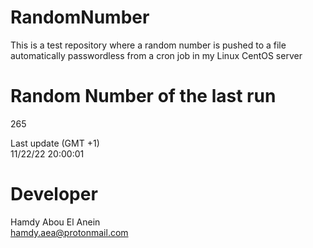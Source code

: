 # RandomNumber    
This is a test repository where a random number is pushed to a file automatically passwordless from a cron job in my Linux CentOS server    
# Random Number of the last run   
265
      
Last update (GMT +1)    
11/22/22 20:00:01
# Developer    
Hamdy Abou El Anein   
hamdy.aea@protonmail.com
